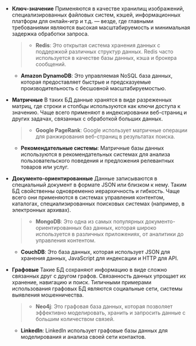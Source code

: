 - **Ключ-значение**
	Применяются в качестве хранилищ изображений, специализированных файловых систем, кэшей, информационных платформ для онлайн-игр и т.д. — везде, где главными требованиями являются высокая масштабируемость и минимальная задержка обработки запроса.
	
	>- **Redis**: Это открытая система хранения данных с поддержкой различных структур данных. Redis часто используется в качестве базы данных, кэша и брокера сообщений.
    - **Amazon DynamoDB**: Это управляемая NoSQL база данных, которая предоставляет быстрые и предсказуемые производительность с бесшовной масштабируемостью.

- **Матричные**
	В таких БД данные хранятся в виде разреженных матриц, где строки и столбцы используются как ключи доступа к значению. 
	Чаще всего применяют в индексировании веб-страниц и других задачах, связанных с обработкой больших данных.
	
	>- **Google PageRank**: Google использует матричные операции для ранжирования веб-страниц в результатах поиска.
    - **Рекомендательные системы**: Матричные базы данных используются в рекомендательных системах для анализа пользовательского поведения и предложения релевантных товаров или услуг.

- **Документо-ориентированные**
	Данные записываются в специальный документ в формате JSON или близком к нему. 
	Таким БД свойственны одновременно иерархичность и гибкость. 
	Чаще всего они применяются в системах управления контентом, каталогах, специализированных поисковых системах (например, в электронных архивах).
	
	>- **MongoDB**: Это одна из самых популярных документо-ориентированных баз данных, которая широко используется в различных приложениях, от аналитики до управления контентом.
    - **CouchDB**: Это база данных, которая использует JSON для хранения данных, JavaScript для индексации и HTTP для API.

- **Графовые**
	Такие БД сохраняют информацию в виде сложно связанных друг с другом графов. 
	Связанность данных упрощает их хранение, навигацию и поиск. 
	Типичными примерами использования графовых БД являются социальные сети, системы выявления мошенничества.
	
    >- **Neo4j**: Это графовая база данных, которая позволяет эффективно моделировать, хранить и запросить данные с большим количеством связей.
    - **LinkedIn**: LinkedIn использует графовые базы данных для моделирования и анализа своей сети контактов.
